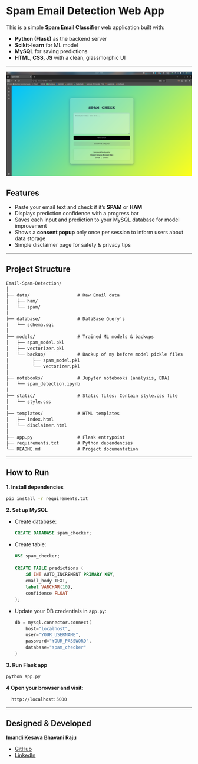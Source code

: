 
# Spam Email Detection Web App

This is a simple **Spam Email Classifier** web application built with:
- **Python (Flask)** as the backend server
- **Scikit-learn** for ML model
- **MySQL** for saving predictions
- **HTML, CSS, JS** with a clean, glassmorphic UI

---
![screenshot](indexpage.png)

## Features

- Paste your email text and check if it’s **SPAM** or **HAM**
- Displays prediction confidence with a progress bar
- Saves each input and prediction to your MySQL database for model improvement
- Shows a **consent popup** only once per session to inform users about data storage
- Simple disclaimer page for safety & privacy tips

---

## Project Structure

```
Email-Spam-Detection/
│
├── data/                  # Raw Email data
│   ├── ham/
│   └── spam/
│
├── database/              # DataBase Query's
│   └── schema.sql
│
├── models/                # Trained ML models & backups
│   ├── spam_model.pkl
│   ├── vectorizer.pkl
│   └── backup/            # Backup of my before model pickle files
|         ├── spam_model.pkl
│         └── vectorizer.pkl
│
├── notebooks/             # Jupyter notebooks (analysis, EDA)
│   └── spam_detection.ipynb
│
├── static/                # Static files: Contain style.css file
│   └── style.css
│
├── templates/             # HTML templates
│   ├── index.html
│   └── disclaimer.html
│
├── app.py                 # Flask entrypoint
├── requirements.txt       # Python dependencies
└── README.md              # Project documentation

```

---

## How to Run

**1. Install dependencies**
```bash
pip install -r requirements.txt
```

**2. Set up MySQL**

- Create database:  
  ```sql
  CREATE DATABASE spam_checker;
  ```
- Create table:  
  ```sql
  USE spam_checker;

  CREATE TABLE predictions (
      id INT AUTO_INCREMENT PRIMARY KEY,
      email_body TEXT,
      label VARCHAR(10),
      confidence FLOAT
  );
  ```

- Update your DB credentials in `app.py`:
  ```python
  db = mysql.connector.connect(
      host="localhost",
      user="YOUR_USERNAME",
      password="YOUR_PASSWORD",
      database="spam_checker"
  )
  ```

**3. Run Flask app**
```bash
python app.py
```

**4 Open your browser and visit:** 
```bash 
  http://localhost:5000
  ```

---

## Designed & Developed

**Imandi Kesava Bhavani Raju**  
- [GitHub](https://github.com/kesavaimandi)  
- [LinkedIn](https://www.linkedin.com/in/imandi-kesava)
